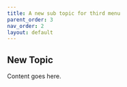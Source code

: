 ```yaml
---
title: A new sub topic for third menu
parent_order: 3
nav_order: 2
layout: default
---
```


## New Topic

Content goes here.
